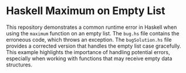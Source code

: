 # Haskell Maximum on Empty List
This repository demonstrates a common runtime error in Haskell when using the `maximum` function on an empty list.  The `bug.hs` file contains the erroneous code, which throws an exception. The `bugSolution.hs` file provides a corrected version that handles the empty list case gracefully. This example highlights the importance of handling potential errors, especially when working with functions that may receive empty data structures.
